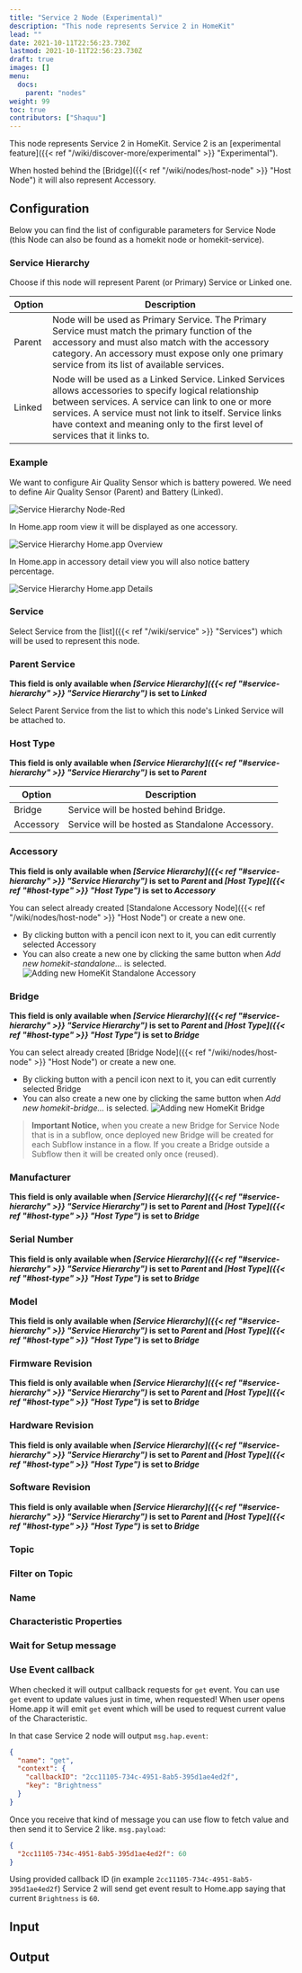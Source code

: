 ```yaml
---
title: "Service 2 Node (Experimental)"
description: "This node represents Service 2 in HomeKit"
lead: ""
date: 2021-10-11T22:56:23.730Z
lastmod: 2021-10-11T22:56:23.730Z
draft: true
images: []
menu:
  docs:
    parent: "nodes"
weight: 99
toc: true
contributors: ["Shaquu"]
---
```


This node represents Service 2 in HomeKit.
Service 2 is an [experimental feature]({{< ref "/wiki/discover-more/experimental" >}} "Experimental").

When hosted behind the [Bridge]({{< ref "/wiki/nodes/host-node" >}} "Host Node") it will also represent Accessory.

## Configuration

Below you can find the list of configurable parameters for Service Node (this Node can also be found as a homekit node or homekit-service).

### Service Hierarchy

Choose if this node will represent Parent (or Primary) Service or Linked one.

| Option | Description |
|---|---|
| Parent | Node will be used as Primary Service. The Primary Service must match the primary function of the accessory and must also match with the accessory category. An accessory must expose only one primary service from its list of available services. |
| Linked | Node will be used as a Linked Service. Linked Services allows accessories to specify logical relationship between services. A service can link to one or more services. A service must not link to itself. Service links have context and meaning only to the first level of services that it links to. |

### Example

We want to configure Air Quality Sensor which is battery powered.
We need to define Air Quality Sensor (Parent) and Battery (Linked).

![Service Hierarchy Node-Red](service-hierarchy-node-red.png)

In Home.app room view it will be displayed as one accessory.

![Service Hierarchy Home.app Overview](service-hierarchy-home.app-overview.png)

In Home.app in accessory detail view you will also notice battery percentage.

![Service Hierarchy Home.app Details](service-hierarchy-home.app-details.png)

### Service

Select Service from the [list]({{< ref "/wiki/service" >}} "Services") which will be used to represent this node.

### Parent Service

**This field is only available when *[Service Hierarchy]({{< ref "#service-hierarchy" >}} "Service Hierarchy")* is set to *Linked***

Select Parent Service from the list to which this node's Linked Service will be attached to.

### Host Type

**This field is only available when *[Service Hierarchy]({{< ref "#service-hierarchy" >}} "Service Hierarchy")* is set to *Parent***

| Option | Description |
|---|---|
| Bridge | Service will be hosted behind Bridge. |
| Accessory | Service will be hosted as Standalone Accessory. |

### Accessory

**This field is only available when *[Service Hierarchy]({{< ref "#service-hierarchy" >}} "Service Hierarchy")* is set to *Parent* and *[Host Type]({{< ref "#host-type" >}} "Host Type")* is set to *Accessory***

You can select already created [Standalone Accessory Node]({{< ref "/wiki/nodes/host-node" >}} "Host Node") or create a new one.

- By clicking button with a pencil icon next to it, you can edit currently selected Accessory
- You can also create a new one by clicking the same button when *Add new homekit-standalone...* is selected. ![Adding new HomeKit Standalone Accessory](add-new-homekit-standalone-accessory.png)

### Bridge

**This field is only available when *[Service Hierarchy]({{< ref "#service-hierarchy" >}} "Service Hierarchy")* is set to *Parent* and *[Host Type]({{< ref "#host-type" >}} "Host Type")* is set to *Bridge***

You can select already created [Bridge Node]({{< ref "/wiki/nodes/host-node" >}} "Host Node") or create a new one.

- By clicking button with a pencil icon next to it, you can edit currently selected Bridge
- You can also create a new one by clicking the same button when *Add new homekit-bridge...* is selected. ![Adding new HomeKit Bridge](add-new-homekit-bridge.png)

> **Important Notice,** when you create a new Bridge for Service Node that is in a subflow, once deployed new Bridge will be created for each Subflow instance in a flow.
If you create a Bridge outside a Subflow then it will be created only once (reused).

### Manufacturer

**This field is only available when *[Service Hierarchy]({{< ref "#service-hierarchy" >}} "Service Hierarchy")* is set to *Parent* and *[Host Type]({{< ref "#host-type" >}} "Host Type")* is set to *Bridge***

### Serial Number

**This field is only available when *[Service Hierarchy]({{< ref "#service-hierarchy" >}} "Service Hierarchy")* is set to *Parent* and *[Host Type]({{< ref "#host-type" >}} "Host Type")* is set to *Bridge***

### Model

**This field is only available when *[Service Hierarchy]({{< ref "#service-hierarchy" >}} "Service Hierarchy")* is set to *Parent* and *[Host Type]({{< ref "#host-type" >}} "Host Type")* is set to *Bridge***

### Firmware Revision

**This field is only available when *[Service Hierarchy]({{< ref "#service-hierarchy" >}} "Service Hierarchy")* is set to *Parent* and *[Host Type]({{< ref "#host-type" >}} "Host Type")* is set to *Bridge***

### Hardware Revision

**This field is only available when *[Service Hierarchy]({{< ref "#service-hierarchy" >}} "Service Hierarchy")* is set to *Parent* and *[Host Type]({{< ref "#host-type" >}} "Host Type")* is set to *Bridge***

### Software Revision

**This field is only available when *[Service Hierarchy]({{< ref "#service-hierarchy" >}} "Service Hierarchy")* is set to *Parent* and *[Host Type]({{< ref "#host-type" >}} "Host Type")* is set to *Bridge***

### Topic

### Filter on Topic

### Name

### Characteristic Properties

### Wait for Setup message

### Use Event callback

When checked it will output callback requests for `get` event.
You can use `get` event to update values just in time, when requested!
When user opens Home.app it will emit `get` event which will be used to request current value of the Characteristic.

In that case Service 2 node will output `msg.hap.event`:

```json
{
  "name": "get",
  "context": {
    "callbackID": "2cc11105-734c-4951-8ab5-395d1ae4ed2f",
    "key": "Brightness"
  }
}
```

Once you receive that kind of message you can use flow to fetch value and then send it to Service 2 like. `msg.payload`:

```json
{
  "2cc11105-734c-4951-8ab5-395d1ae4ed2f": 60
}
```

Using provided callback ID (in example `2cc11105-734c-4951-8ab5-395d1ae4ed2f`) Service 2 will send get event result to Home.app saying that current `Brightness` is `60`.

## Input

## Output
